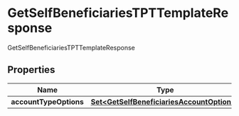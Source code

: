 

# GetSelfBeneficiariesTPTTemplateResponse

GetSelfBeneficiariesTPTTemplateResponse

## Properties

| Name | Type | Description | Notes |
|------------ | ------------- | ------------- | -------------|
|**accountTypeOptions** | [**Set&lt;GetSelfBeneficiariesAccountOptions&gt;**](GetSelfBeneficiariesAccountOptions.md) |  |  [optional] |



